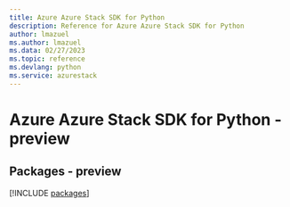 ```yaml
---
title: Azure Azure Stack SDK for Python
description: Reference for Azure Azure Stack SDK for Python
author: lmazuel
ms.author: lmazuel
ms.data: 02/27/2023
ms.topic: reference
ms.devlang: python
ms.service: azurestack
---
```

# Azure Azure Stack SDK for Python - preview
## Packages - preview
[!INCLUDE [packages](azure-stack-index.md)]